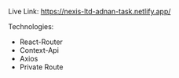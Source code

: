 Live Link: https://nexis-ltd-adnan-task.netlify.app/

Technologies:
   * React-Router
   * Context-Api
   * Axios
   * Private Route